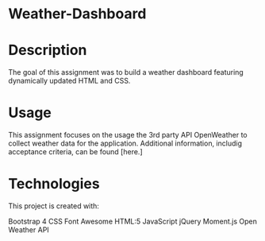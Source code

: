 # Weather-Dashboard

# Description

The goal of this assignment was to build a weather dashboard featuring dynamically updated HTML and CSS.  

# Usage

This assignment focuses on the usage the 3rd party API OpenWeather to collect weather data for the application.  Additional information, includig acceptance criteria, can be found [here.] 

# Technologies

This project is created with:

Bootstrap 4
CSS
Font Awesome
HTML:5
JavaScript
jQuery
Moment.js
Open Weather API

